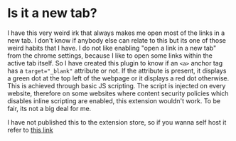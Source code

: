 # Is it a new tab?

I have this very weird irk that always makes me open most of the links in a new tab. I don't know if anybody else can relate to this but its one of those weird habits that I have. I do not like enabling "open a link in a new tab" from the chrome settings, because I like to open some links within the active tab itself. So I have created this plugin to know if an `<a>` anchor tag has a `target="_blank"` attribute or not. If the attribute is present, it displays a green dot at the top left of the webpage or it displays a red dot otherwise. This is achieved through basic JS scripting. The script is injected on every website, therefore on some websites where content security policies which disables inline scripting are enabled, this extension wouldn't work. To be fair, its not a big deal for me.

I have not published this to the extension store, so if you wanna self host it refer to [this link](https://developer.chrome.com/docs/extensions/get-started/tutorial/hello-world#load-unpacked)
